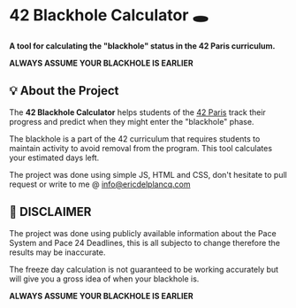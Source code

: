 # 42 Blackhole Calculator 🕳️

**A tool for calculating the "blackhole" status in the 42 Paris curriculum.**


**ALWAYS ASSUME YOUR BLACKHOLE IS EARLIER**

## 💡 About the Project
The **42 Blackhole Calculator** helps students of the [42 Paris](https://42.fr/) track their progress and predict when they might enter the "blackhole" phase. 

The blackhole is a part of the 42 curriculum that requires students to maintain activity to avoid removal from the program. This tool calculates your estimated days left.

The project was done using simple JS, HTML and CSS, don't hesitate to pull request or write to me @ info@ericdelplancq.com 

## 🌟 DISCLAIMER
The project was done using publicly available information about the Pace System and Pace 24 Deadlines, this is all subjecto to change therefore the results may be inaccurate.

The freeze day calculation is not guaranteed to be working accurately but will give you a gross idea of when your blackhole is. 

**ALWAYS ASSUME YOUR BLACKHOLE IS EARLIER**


